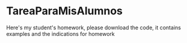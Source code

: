 # TareaParaMisAlumnos
Here's my student's homework, please download the code, it contains examples and the indications for homework
